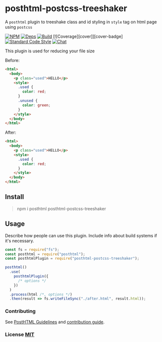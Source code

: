 # posthtml-postcss-treeshaker

A `posthtml` plugin to treeshake class and id styling in `style` tag on html page using `postcss`


[![NPM][npm]][npm-url]
[![Deps][deps]][deps-url]
[![Build][build]][build-badge]
[![Coverage][cover]][cover-badge]
[![Standard Code Style][style]][style-url]
[![Chat][chat]][chat-badge]

This plugin is used for reducing your file size

Before:

```html
<html>
  <body>
    <p class="used">HELLO</p>
    <style>
      .used {
        color: red;
      }
      .unused {
        color: green;
      }
    </style>
  </body>
</html>
```

After:

```html
<html>
  <body>
    <p class="used">HELLO</p>
    <style>
      .used {
        color: red;
      }
    </style>
  </body>
</html>
```

## Install

> npm i posthtml posthtml-postcss-treeshaker

## Usage

Describe how people can use this plugin. Include info about build systems if it's
necessary.

```js
const fs = require("fs");
const posthtml = require("posthtml");
const posthtmlPlugin = require("posthtml-postcss-treeshaker");

posthtml()
  .use(
    posthtmlPlugin({
      /* options */
    })
  )
  .process(html /*, options */)
  .then(result => fs.writeFileSync("./after.html", result.html));
```

### Contributing

See [PostHTML Guidelines](https://github.com/posthtml/posthtml/tree/master/docs) and [contribution guide](CONTRIBUTING.md).

### License [MIT](LICENSE)

[npm]: https://img.shields.io/npm/v/posthtml-postcss-treeshaker.svg
[npm-url]: https://npmjs.com/package/posthtml-postcss-treeshaker
[deps]: https://david-dm.org/posthtml/posthtml-postcss-treeshaker.svg
[deps-url]: https://david-dm.org/anikethsaha/posthtml-postcss-treeshaker
[style]: https://img.shields.io/badge/code%20style-standard-yellow.svg
[style-url]: http://standardjs.com/
[build]: https://travis-ci.org/posthtml/posthtml-postcss-treeshaker.svg?branch=master
[build-badge]: https://travis-ci.org/posthtml/posthtml?branch=master
[chat]: https://badges.gitter.im/posthtml/posthtml-postcss-treeshaker.svg
[chat-badge]: https://gitter.im/posthtml/posthtml?utm_source=badge&utm_medium=badge&utm_campaign=pr-badge&utm_content=badge"

